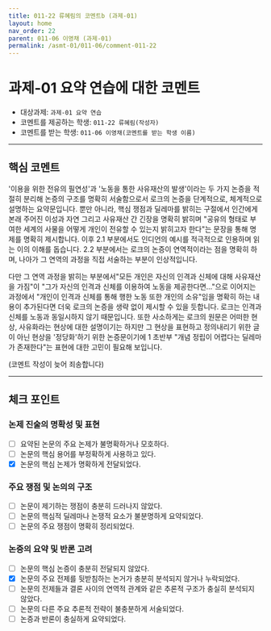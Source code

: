 ```yaml
---
title: 011-22 류혜림의 코멘트b (과제-01) 
layout: home
nav_order: 22
parent: 011-06 이영채 (과제-01)
permalink: /asmt-01/011-06/comment-011-22
---
```


# 과제-01 요약 연습에 대한 코멘트

- 대상과제: `과제-01 요약 연습`
- 코멘트를 제공하는 학생: `011-22 류혜림(작성자)` 
- 코멘트를 받는 학생: `011-06 이영채(코멘트를 받는 학생 이름)` 

---

## 핵심 코멘트

'이용을 위한 전유의 필연성'과 '노동을 통한 사유재산의 발생'이라는 두 가지 논증을 적절히 분리해 논증의 구조를 명확히 서술함으로서 로크의 논증을 단계적으로, 체계적으로 설명하는 요약문입니다. 뿐만 아니라, 핵심 쟁점과 딜레마를 밝히는 구절에서 인간에게 본래 주어진 이성과 자연 그리고 사유재산 간 긴장을 명확히 밝히며 "공유의 형태로 부여한 세계의 사물을 어떻게 개인이 전유할 수 있는지 밝히고자 한다"는 문장을 통해 명제를 명확히 제시합니다. 이후 2.1 부분에서도 인디언의 예시를 적극적으로 인용하며 읽는 이의 이해를 돕습니다. 2.2 부분에서는 로크의 논증이 연역적이라는 점을 명확히 하며, 나아가 그 연역의 과정을 직접 서술하는 부분이 인상적입니다. 

다만 그 연역 과정을 밝히는 부분에서"모든 개인은 자신의 인격과 신체에 대해 사유재산을 가짐"이 "그가 자신의 인격과 신체를 이용하여 노동을 제공한다면..."으로 이어지는 과정에서 "개인이 인격과 신체를 통해 행한 노동 또한 개인의 소유"임을 명확히 하는 내용이 추가된다면 더욱 로크의 논증을 생략 없이 제시할 수 있을 듯합니다. 로크는 인격과 신체를 노동과 동일시하지 않기 때문입니다. 또한 사소하게는 로크의 원문은 어떠한 현상, 사유화라는 현상에 대한 설명이기는 하지만 그 현상을 표현하고 정의내리기 위한 글이 아닌 현상을 '정당화'하기 위한 논증문이기에 1 초반부 "개념 정립이 어렵다는 딜레마가 존재한다"는 표현에 대한 고민이 필요해 보입니다. 

(코멘트 작성이 늦어 죄송합니다)

---

## 체크 포인트

### 논제 진술의 명확성 및 표현  
- [ ] 요약된 논문의 주요 논제가 불명확하거나 모호하다.  
- [ ] 논문의 핵심 용어를 부정확하게 사용하고 있다.  
- [X] 논문의 핵심 논제가 명확하게 전달되었다.  

### 주요 쟁점 및 논의의 구조  
- [ ] 논문이 제기하는 쟁점이 충분히 드러나지 않았다.  
- [ ] 논문의 핵심적 딜레마나 논쟁적 요소가 불분명하게 요약되었다.  
- [ ] 논문의 주요 쟁점이 명확히 정리되었다.  

### 논증의 요약 및 반론 고려  
- [ ] 논문의 핵심 논증이 충분히 전달되지 않았다.  
- [X] 논문의 주요 전제를 뒷받침하는 논거가 충분히 분석되지 않거나 누락되었다.  
- [ ] 논문의 전제들과 결론 사이의 연역적 관계와 같은 추론적 구조가 충실히 분석되지 않았다.  
- [ ] 논문의 다른 주요 추론적 전략이 불충분하게 서술되었다.
- [ ] 논증과 반론이 충실하게 요약되었다. 